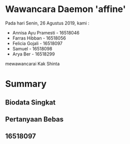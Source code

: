 # Wawancara Daemon 'affine'
Pada hari Senin, 26 Agustus 2019, kami :
- Annisa Ayu Pramesti - 16518046
- Farras Hibban - 16518056
- Felicia Gojali - 16518097
- Samuel - 16518098
- Arya Ber - 16518299

mewawancarai Kak Shinta
# Summary
## Biodata Singkat


## Pertanyaan Bebas
## 16518097
